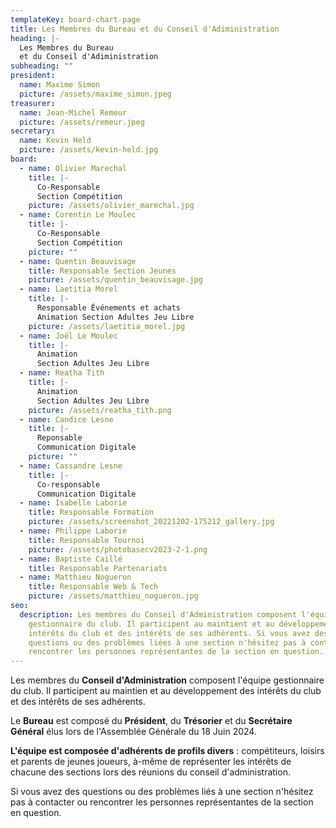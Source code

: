 ```yaml
---
templateKey: board-chart-page
title: Les Membres du Bureau et du Conseil d'Adiministration
heading: |-
  Les Membres du Bureau 
  et du Conseil d'Adiministration
subheading: ""
president:
  name: Maxime Simon
  picture: /assets/maxime_simon.jpeg
treasurer:
  name: Jean-Michel Remeur
  picture: /assets/remeur.jpeg
secretary:
  name: Kevin Held
  picture: /assets/kevin-held.jpg
board:
  - name: Olivier Marechal
    title: |-
      Co-Responsable
      Section Compétition
    picture: /assets/olivier_marechal.jpg
  - name: Corentin Le Moulec
    title: |-
      Co-Responsable
      Section Compétition
    picture: ""
  - name: Quentin Beauvisage
    title: Responsable Section Jeunes
    picture: /assets/quentin_beauvisage.jpg
  - name: Laetitia Morel
    title: |-
      Responsable Événements et achats
      Animation Section Adultes Jeu Libre
    picture: /assets/laetitia_morel.jpg
  - name: Joël Le Moulec
    title: |-
      Animation
      Section Adultes Jeu Libre
  - name: Reatha Tith
    title: |-
      Animation
      Section Adultes Jeu Libre
    picture: /assets/reatha_tith.png
  - name: Candice Lesne
    title: |-
      Reponsable
      Communication Digitale
    picture: ""
  - name: Cassandre Lesne
    title: |-
      Co-responsable
      Communication Digitale
  - name: Isabelle Laborie
    title: Responsable Formation
    picture: /assets/screenshot_20221202-175212_gallery.jpg
  - name: Philippe Laborie
    title: Responsable Tournoi
    picture: /assets/photobasecv2023-2-1.png
  - name: Baptiste Caillé
    title: Responsable Partenariats
  - name: Matthieu Nogueron
    title: Responsable Web & Tech
    picture: /assets/matthieu_nogueron.jpg
seo:
  description: Les membres du Conseil d'Administration composent l'équipe
    gestionnaire du club. Il participent au maintient et au développement des
    intérêts du club et des intérêts de ses adhérents. Si vous avez des
    questions ou des problèmes liées à une section n'hésitez pas à contacter ou
    rencontrer les personnes représentantes de la section en question.
---
```

Les membres du **Conseil d'Administration** composent l'équipe gestionnaire du club. Il participent au maintien et au développement des intérêts du club et des intérêts de ses adhérents.

Le **Bureau** est composé du **Président**, du **Trésorier** et du **Secrétaire Général** élus lors de l'Assemblée Générale du 18 Juin 2024.

**L'équipe est composée d'adhérents de profils divers** : compétiteurs, loisirs et parents de jeunes joueurs, à-même de représenter les intérêts de chacune des sections lors des réunions du conseil d'administration.

Si vous avez des questions ou des problèmes liés à une section n'hésitez pas à contacter ou rencontrer les personnes représentantes de la section en question.